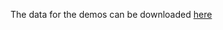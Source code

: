 The data for the demos can be downloaded [here](https://www.dropbox.com/sh/gmgduvzyl5tken6/AABtSWXWPjoUBkKyC2e7Ag6Da?dl=0)
